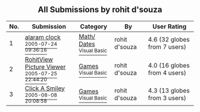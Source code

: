 ﻿<div align="center">

## All Submissions by rohit d'souza

</div>

No.  | Submission | Category | By   | User Rating
---- | ---------- | -------- | ---- | -----------
1 | [alaram clock<br /><sup>2005-07-24 09:36:16</sup>](https://github.com/Planet-Source-Code/rohit-d-souza-alaram-clock__1-61955) | [Math/ Dates<br /><sup>Visual Basic</sup>](../ByCategory/math-dates__1-37.md) | rohit d'souza | 4.6 (32 globes from 7 users)
2 | [RohitView Picture Viewer<br /><sup>2005-07-25 22:44:20</sup>](https://github.com/Planet-Source-Code/rohit-d-souza-rohitview-picture-viewer__1-61954) | [Games<br /><sup>Visual Basic</sup>](../ByCategory/games__1-38.md) | rohit d'souza | 4.0 (16 globes from 4 users)
3 | [Click A Smiley<br /><sup>2005-08-08 20:08:58</sup>](https://github.com/Planet-Source-Code/rohit-d-souza-click-a-smiley__1-62057) | [Games<br /><sup>Visual Basic</sup>](../ByCategory/games__1-38.md) | rohit d'souza | 4.3 (13 globes from 3 users)
